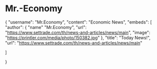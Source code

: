 # Mr.-Economy

{
 "username": "Mr.Economy",
 "content": "Economic News",
 "embeds": [
   "author": {
    "name" "Mr.Economy",
    "url": "https://www.settrade.com/th/news-and-articles/news/main",
    "image": "https://printler.com/media/photo/150382.jpg"
   },
   "title": "Today News!",
   "url": "https://www.settrade.com/th/news-and-articles/news/main"
   
 ]

}
 
   

